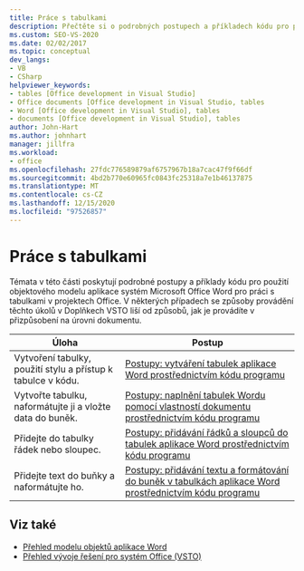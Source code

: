 ```yaml
---
title: Práce s tabulkami
description: Přečtěte si o podrobných postupech a příkladech kódu pro použití objektového modelu Microsoft Wordu pro práci s tabulkami v projektech Office.
ms.custom: SEO-VS-2020
ms.date: 02/02/2017
ms.topic: conceptual
dev_langs:
- VB
- CSharp
helpviewer_keywords:
- tables [Office development in Visual Studio]
- Office documents [Office development in Visual Studio, tables
- Word [Office development in Visual Studio], tables
- documents [Office development in Visual Studio], tables
author: John-Hart
ms.author: johnhart
manager: jillfra
ms.workload:
- office
ms.openlocfilehash: 27fdc776589879af6757967b18a7cac47f9f66df
ms.sourcegitcommit: 4bd2b770e60965fc0843fc25318a7e1b46137875
ms.translationtype: MT
ms.contentlocale: cs-CZ
ms.lasthandoff: 12/15/2020
ms.locfileid: "97526857"
---
```

# <a name="work-with-tables"></a>Práce s tabulkami
  Témata v této části poskytují podrobné postupy a příklady kódu pro použití objektového modelu aplikace systém Microsoft Office Word pro práci s tabulkami v projektech Office. V některých případech se způsoby provádění těchto úkolů v Doplňkech VSTO liší od způsobů, jak je provádíte v přizpůsobení na úrovni dokumentu.

|Úloha|Postup|
|----------|---------------|
|Vytvoření tabulky, použití stylu a přístup k tabulce v kódu.|[Postupy: vytváření tabulek aplikace Word prostřednictvím kódu programu](../vsto/how-to-programmatically-create-word-tables.md)|
|Vytvořte tabulku, naformátujte ji a vložte data do buněk.|[Postupy: naplnění tabulek Wordu pomocí vlastností dokumentu prostřednictvím kódu programu](../vsto/how-to-programmatically-populate-word-tables-with-document-properties.md)|
|Přidejte do tabulky řádek nebo sloupec.|[Postupy: přidávání řádků a sloupců do tabulek aplikace Word prostřednictvím kódu programu](../vsto/how-to-programmatically-add-rows-and-columns-to-word-tables.md)|
|Přidejte text do buňky a naformátujte ho.|[Postupy: přidávání textu a formátování do buněk v tabulkách aplikace Word prostřednictvím kódu programu](../vsto/how-to-programmatically-add-text-and-formatting-to-cells-in-word-tables.md)|

## <a name="see-also"></a>Viz také
- [Přehled modelu objektů aplikace Word](../vsto/word-object-model-overview.md)
- [Přehled vývoje řešení pro systém Office &#40;VSTO&#41;](../vsto/office-solutions-development-overview-vsto.md)
